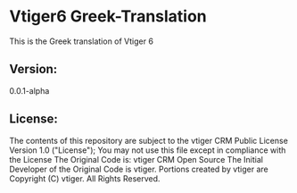 Vtiger6 Greek-Translation
=========================

This is the Greek translation of Vtiger 6

Version:
--------
0.0.1-alpha

License:
--------
The contents of this repository are subject to the vtiger CRM Public License Version 1.0 ("License"); 
You may not use this file except in compliance with the License
The Original Code is:  vtiger CRM Open Source
The Initial Developer of the Original Code is vtiger.
Portions created by vtiger are Copyright (C) vtiger.
All Rights Reserved.
